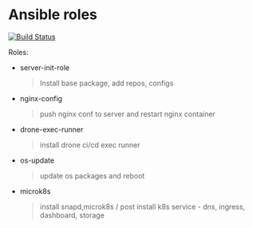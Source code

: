 # Ansible roles

[![Build Status](https://drone.pwndev.com/api/badges/Pantheon/ansible/status.svg)](https://drone.pwndev.com/Pantheon/ansible)

Roles:

- server-init-role
    > Install base package, add repos, configs

- nginx-config
    > push nginx conf to server and restart nginx container

- drone-exec-runner
    > install drone ci/cd exec runner

- os-update
    > update os packages and reboot

- microk8s
    > install snapd,microk8s / post install k8s service - dns, ingress, dashboard, storage